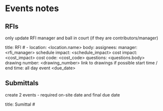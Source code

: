 # Events notes

## RFIs

only update RFI manager and ball in court (if they are contributors/manager)

title: RFI #<number> - <subject>
location: <location.name>
body: <link>
    assignees: <assignees>
    manager: <rfi_manager>
    schedule impact: <schedule_impact>
    cost impact: <cost_impact>
    cost code: <cost_code>
    questions: <questions.body>
    drawing number: <drawing_number> link to drawings if possible
start time / end time: all day event <due_date>

## Submittals

create 2 events - required on-site date and final due date

title: Sumittal #<number> <title> On site or Final
location: <location.name>
body: <link>
    type: <on site or final>
    assignees: <ball_in_court>
    submitter: <approvers.name>
    description: <description>
attachments: <attachments>
all day event: <required_on_site_date> <due_date>

## Change Events

Not sure if we need to handle this - might need to to get at RFQs

## Change Orders

title: Change Order #<number> <title>
body: <link>
    description: <description>
    status: <status>
    assignees: <ball_in_court>
    submitter: <approvers.name>
attachments: <attachments>
all day event: <due_date>


